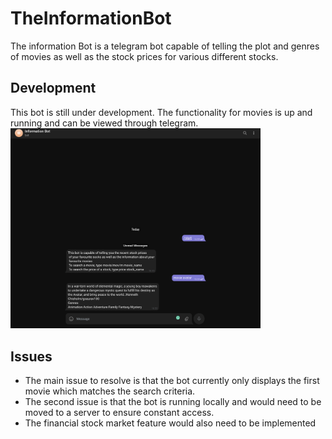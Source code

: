 # TheInformationBot
The information Bot is a telegram bot capable of telling the plot and genres of movies as well as the stock prices for various different stocks. 

## Development
This bot is still under development. The functionality for movies is up and running and can be viewed through telegram. 
<img src="theInformationBot.png" width="400">

## Issues
- The main issue to resolve is that the bot currently only displays the first movie which matches the search criteria. 
- The second issue is that the bot is running locally and would need to be moved to a server to ensure constant access.
- The financial stock market feature would also need to be implemented
